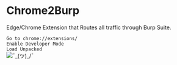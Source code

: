# Chrome2Burp
Edge/Chrome Extension that Routes all traffic through Burp Suite.

```Go to chrome://extensions/```\
```Enable Developer Mode```\
```Load Unpacked```\
![¯\_(ツ)_/¯](./image.jpg)

